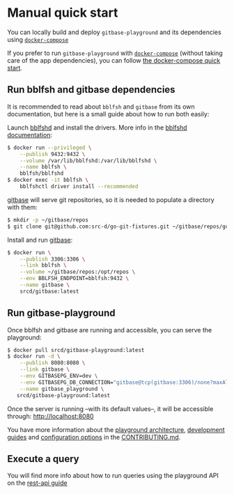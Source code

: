 # Manual quick start

You can locally build and deploy `gitbase-playground` and its dependencies using [`docker-compose`](https://docs.docker.com/compose/install/)

If you prefer to run `gitbase-playground` with [`docker-compose`](https://docs.docker.com/compose) \(without taking care of the app dependencies\), you can follow [the docker-compose quick start](quickstart.md).

## Run bblfsh and gitbase dependencies

It is recommended to read about `bblfsh` and `gitbase` from its own documentation, but here is a small guide about how to run both easily:

Launch [bblfshd](https://github.com/bblfsh/bblfshd) and install the drivers. More info in the [bblfshd documentation](https://doc.bblf.sh/user/getting-started.html):

```bash
$ docker run --privileged \
    --publish 9432:9432 \
    --volume /var/lib/bblfshd:/var/lib/bblfshd \
    --name bblfsh \
    bblfsh/bblfshd
$ docker exec -it bblfsh \
    bblfshctl driver install --recommended
```

[gitbase](https://github.com/src-d/gitbase) will serve git repositories, so it is needed to populate a directory with them:

```bash
$ mkdir -p ~/gitbase/repos
$ git clone git@github.com:src-d/go-git-fixtures.git ~/gitbase/repos/go-git-fixtures
```

Install and run [gitbase](https://github.com/src-d/gitbase):

```bash
$ docker run \
    --publish 3306:3306 \
    --link bblfsh \
    --volume ~/gitbase/repos:/opt/repos \
    --env BBLFSH_ENDPOINT=bblfsh:9432 \
    --name gitbase \
    srcd/gitbase:latest
```

## Run gitbase-playground

Once bblfsh and gitbase are running and accessible, you can serve the playground:

```bash
$ docker pull srcd/gitbase-playground:latest
$ docker run -d \
    --publish 8080:8080 \
    --link gitbase \
    --env GITBASEPG_ENV=dev \
    --env GITBASEPG_DB_CONNECTION="gitbase@tcp(gitbase:3306)/none?maxAllowedPacket=4194304" \
    --name gitbase_playground \
   srcd/gitbase-playground:latest
```

Once the server is running –with its default values–, it will be accessible through: [http://localhost:8080](http://localhost:8080)

You have more information about the [playground architecture](contributing.md#architecture), [development guides](contributing.md#development) and [configuration options](contributing.md#configuration) in the [CONTRIBUTING.md](contributing.md).

## Execute a query

You will find more info about how to run queries using the playground API on the [rest-api guide](rest-api.md)

